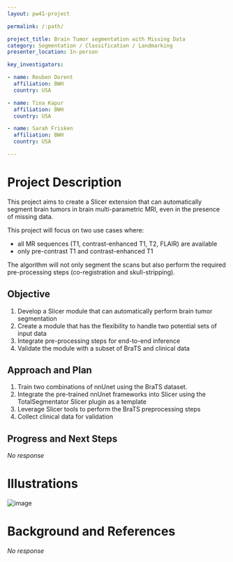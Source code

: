 ```yaml
---
layout: pw41-project

permalink: /:path/

project_title: Brain Tumor segmentation with Missing Data
category: Segmentation / Classification / Landmarking
presenter_location: In-person

key_investigators:

- name: Reuben Dorent
  affiliation: BWH
  country: USA

- name: Tina Kapur
  affiliation: BWH
  country: USA

- name: Sarah Frisken
  affiliation: BWH
  country: USA

---
```


# Project Description

<!-- Add a short paragraph describing the project. -->


This project aims to create a Slicer extension that can automatically segment brain tumors in brain multi-parametric MRI, even in the presence of missing data.

This project will focus on two use cases where:
- all MR sequences (T1, contrast-enhanced T1, T2, FLAIR) are available
- only pre-contrast T1 and contrast-enhanced T1

The algorithm will not only segment the scans but also perform the required pre-processing steps (co-registration and skull-stripping).




## Objective

<!-- Describe here WHAT you would like to achieve (what you will have as end result). -->


1. Develop a Slicer module that can automatically perform brain tumor segmentation
3. Create a module that has the flexibility to handle two potential sets of input data
4. Integrate pre-processing steps for end-to-end inference
5. Validate the module with a subset of BraTS and clinical data




## Approach and Plan

<!-- Describe here HOW you would like to achieve the objectives stated above. -->


1. Train two combinations of nnUnet using the BraTS dataset.
2. Integrate the pre-trained nnUnet frameworks into Slicer using the TotalSegmentator Slicer plugin as a template
3. Leverage Slicer tools to perform the BraTS preprocessing steps
4. Collect clinical data for validation




## Progress and Next Steps

<!-- Update this section as you make progress, describing of what you have ACTUALLY DONE.
     If there are specific steps that you could not complete then you can describe them here, too. -->


_No response_



# Illustrations

<!-- Add pictures and links to videos that demonstrate what has been accomplished. -->


![image](https://github.com/NA-MIC/ProjectWeek/assets/17268715/24b9168d-832d-49e9-a6d9-fbe3d08a8870)




# Background and References

<!-- If you developed any software, include link to the source code repository.
     If possible, also add links to sample data, and to any relevant publications. -->


_No response_

